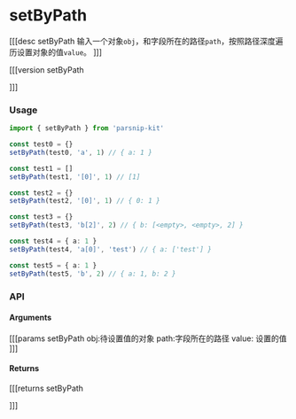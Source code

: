 # setByPath
[[[desc setByPath
输入一个对象`obj`，和字段所在的路径`path`，按照路径深度遍历设置对象的值`value`。
]]]

[[[version setByPath
  
]]]
### Usage

```ts
import { setByPath } from 'parsnip-kit'

const test0 = {}
setByPath(test0, 'a', 1) // { a: 1 }

const test1 = []
setByPath(test1, '[0]', 1) // [1]

const test2 = {}
setByPath(test2, '[0]', 1) // { 0: 1 }

const test3 = {}
setByPath(test3, 'b[2]', 2) // { b: [<empty>, <empty>, 2] }

const test4 = { a: 1 }
setByPath(test4, 'a[0]', 'test') // { a: ['test'] }

const test5 = { a: 1 }
setByPath(test5, 'b', 2) // { a: 1, b: 2 }
```


### API

#### Arguments
[[[params setByPath
obj:待设置值的对象
path:字段所在的路径
value: 设置的值
]]]
#### Returns
[[[returns setByPath

]]]